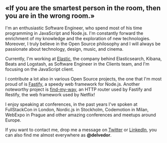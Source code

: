 ## «If you are the smartest person in the room, then you are in the wrong room.»

I'm an enthusiastic Software Engineer, who spend most of his time programming in JavaScript and Node.js.
I'm constantly forward the enrichment of my knowledge and the exploration of new technologies.
Moreover, I truly believe in the Open Source philosophy and I will always be passionate about technology, design, music, and cinema.

Currently, I'm working at [Elastic](https://elastic.co), the company behind Elasticsearch, Kibana, Beats and Logstash,
as Software Engineer in the Clients team, and I'm focusing on the JavaScript client.

I contribute a lot also in various Open Source projects, the one that I'm most proud of is [Fastify](https://www.fastify.io/),
a speedy web framework for Node.js. Another noteworthy project is [find-my-way](https://github.com/delvedor/find-my-way),
an HTTP router used by Fastify and Restify, the web framework used by Netflix!

I enjoy speaking at conferences, in the past years I've spoken at FullStackCon in London, Nordic.js in Stockholm, Codemotion in Milan,
WebExpo in Prague and other amazing conferences and meetups around Europe.

If you want to contact me, drop me a message on [Twitter](https://twitter.com/delvedor) or [LinkedIn](https://www.linkedin.com/in/tomas-della-vedova/),
you can also find me almost everywhere as **@delvedor**.
